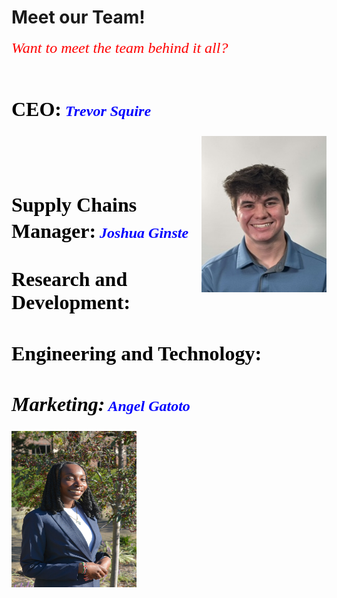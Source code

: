 # Meet our Team!
<html>
<head>
   <p><font face="Times new roman"><font color="red"><font size="5"><i>Want to meet the team behind it all?</i>
   <br/>
   <br/>
   <h1><font face="Times new roman"><font color="black"><font size="6"><b>CEO:</b><font face="Times new roman"><font color="blue"><font size="5"><i>  Trevor Squire</i>
   <br/>
   <p><img src="https://github.com/TrevTroopa/TrevTroopa.github.io/blob/main/IMG_2409.JPG?raw=true" height="250" width="200"align="right"/></p>
   <br/>
   <h2><font face="Times new roman"><font color="black"><font size="6"><b>Supply Chains Manager:</b><font face="Times new roman"><font color="blue"><font size="5"><i>  Joshua Ginste</i>
   <br/>
   <h3><font face="Times new roman"><font color="black"><font size="6"><b>Research and Development:
   <br/>
   <h4><font face="Times new roman"><font color="black"><font size="6"><b>Engineering and Technology:
   <br/>
   <h5><font face="Times new roman"><font color="black"><font size="6"><b>Marketing:</b><font face="Times new roman"><font color="blue"><font size="5"><i>  Angel Gatoto</i>
   <p><img src="https://github.com/TrevTroopa/TrevTroopa.github.io/blob/main/IMG_9973.PNG?raw=true" height="250" width="200"/></p>

